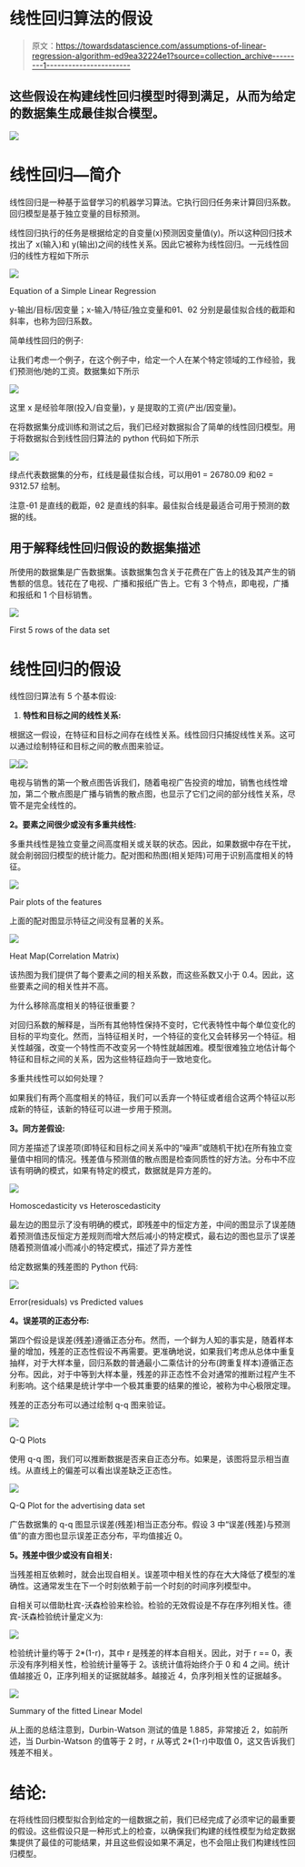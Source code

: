 # 线性回归算法的假设

> 原文：<https://towardsdatascience.com/assumptions-of-linear-regression-algorithm-ed9ea32224e1?source=collection_archive---------1----------------------->

## 这些假设在构建线性回归模型时得到满足，从而为给定的数据集生成最佳拟合模型。

![](img/4686f70971bb4f45beacf8eec887603b.png)

# **线性回归—简介**

线性回归是一种基于监督学习的机器学习算法。它执行回归任务来计算回归系数。回归模型是基于独立变量的目标预测。

线性回归执行的任务是根据给定的自变量(x)预测因变量值(y)。所以这种回归技术找出了 x(输入)和 y(输出)之间的线性关系。因此它被称为线性回归。一元线性回归的线性方程如下所示

![](img/fd454befa695c3659d9412598b1836b8.png)

Equation of a Simple Linear Regression

y-输出/目标/因变量；x-输入/特征/独立变量和θ1、θ2 分别是最佳拟合线的截距和斜率，也称为回归系数。

简单线性回归的例子:

让我们考虑一个例子，在这个例子中，给定一个人在某个特定领域的工作经验，我们预测他/她的工资。数据集如下所示

![](img/48c684a0800a73bd3d39dc045a326f83.png)

这里 x 是经验年限(投入/自变量)，y 是提取的工资(产出/因变量)。

在将数据集分成训练和测试之后，我们已经对数据拟合了简单的线性回归模型。用于将数据拟合到线性回归算法的 python 代码如下所示

![](img/d24e293fa04853b0eec032903ca628ce.png)

绿点代表数据集的分布，红线是最佳拟合线，可以用θ1 = 26780.09 和θ2 = 9312.57 绘制。

注意-θ1 是直线的截距，θ2 是直线的斜率。最佳拟合线是最适合可用于预测的数据的线。

## **用于解释线性回归假设的数据集描述**

所使用的数据集是广告数据集。该数据集包含关于花费在广告上的钱及其产生的销售额的信息。钱花在了电视、广播和报纸广告上。它有 3 个特点，即电视，广播和报纸和 1 个目标销售。

![](img/3699d137c10cfde6a9346bc62672157a.png)

First 5 rows of the data set

# **线性回归的假设**

线性回归算法有 5 个基本假设:

1.  **特性和目标之间的线性关系:**

根据这一假设，在特征和目标之间存在线性关系。线性回归只捕捉线性关系。这可以通过绘制特征和目标之间的散点图来验证。

![](img/80ed66c1c15bd1a6c4b0c7df9b778a0d.png)![](img/706be4ff78d5a3766155cc1650678ed4.png)

电视与销售的第一个散点图告诉我们，随着电视广告投资的增加，销售也线性增加，第二个散点图是广播与销售的散点图，也显示了它们之间的部分线性关系，尽管不是完全线性的。

**2。要素之间很少或没有多重共线性:**

多重共线性是独立变量之间高度相关或关联的状态。因此，如果数据中存在干扰，就会削弱回归模型的统计能力。配对图和热图(相关矩阵)可用于识别高度相关的特征。

![](img/17b8bf321c762b4a1db7c2a52bec3be3.png)

Pair plots of the features

上面的配对图显示特征之间没有显著的关系。

![](img/3b28f34460d8a4981481c9a124a02c48.png)

Heat Map(Correlation Matrix)

该热图为我们提供了每个要素之间的相关系数，而这些系数又小于 0.4。因此，这些要素之间的相关性并不高。

为什么移除高度相关的特征很重要？

对回归系数的解释是，当所有其他特性保持不变时，它代表特性中每个单位变化的目标的平均变化。然而，当特征相关时，一个特征的变化又会转移另一个特征。相关性越强，改变一个特性而不改变另一个特性就越困难。模型很难独立地估计每个特征和目标之间的关系，因为这些特征趋向于一致地变化。

多重共线性可以如何处理？

如果我们有两个高度相关的特征，我们可以丢弃一个特征或者组合这两个特征以形成新的特征，该新的特征可以进一步用于预测。

**3。同方差假设:**

同方差描述了误差项(即特征和目标之间关系中的“噪声”或随机干扰)在所有独立变量值中相同的情况。残差值与预测值的散点图是检查同质性的好方法。分布中不应该有明确的模式，如果有特定的模式，数据就是异方差的。

![](img/bd94cd2927e2fc4bfdb35282dd7da4be.png)

Homoscedasticity vs Heteroscedasticity

最左边的图显示了没有明确的模式，即残差中的恒定方差，中间的图显示了误差随着预测值违反恒定方差规则而增大然后减小的特定模式，最右边的图也显示了误差随着预测值减小而减小的特定模式，描述了异方差性

给定数据集的残差图的 Python 代码:

![](img/b369d531ed8c4e8fa9176eddfa0e4bc0.png)

Error(residuals) vs Predicted values

**4。误差项的正态分布:**

第四个假设是误差(残差)遵循正态分布。然而，一个鲜为人知的事实是，随着样本量的增加，残差的正态性假设不再需要。更准确地说，如果我们考虑从总体中重复抽样，对于大样本量，回归系数的普通最小二乘估计的分布(跨重复样本)遵循正态分布。因此，对于中等到大样本量，残差的非正态性不会对通常的推断过程产生不利影响。这个结果是统计学中一个极其重要的结果的推论，被称为中心极限定理。

残差的正态分布可以通过绘制 q-q 图来验证。

![](img/99605bb4b4e6e2a53a5fd0a4b5cebb5b.png)

Q-Q Plots

使用 q-q 图，我们可以推断数据是否来自正态分布。如果是，该图将显示相当直线。从直线上的偏差可以看出误差缺乏正态性。

![](img/5bfd03af51786f4e46de3c2fed78bf63.png)

Q-Q Plot for the advertising data set

广告数据集的 q-q 图显示误差(残差)相当正态分布。假设 3 中“误差(残差)与预测值”的直方图也显示误差正态分布，平均值接近 0。

**5。残差中很少或没有自相关:**

当残差相互依赖时，就会出现自相关。误差项中相关性的存在大大降低了模型的准确性。这通常发生在下一个时刻依赖于前一个时刻的时间序列模型中。

自相关可以借助杜宾-沃森检验来检验。检验的无效假设是不存在序列相关性。德宾-沃森检验统计量定义为:

![](img/706b12e0d67256f61e5450504bd56c0c.png)

检验统计量约等于 2*(1-r)，其中 r 是残差的样本自相关。因此，对于 r == 0，表示没有序列相关性，检验统计量等于 2。该统计值将始终介于 0 和 4 之间。统计值越接近 0，正序列相关的证据就越多。越接近 4，负序列相关性的证据越多。

![](img/3044bd092c75d79d4c1de2eeb273e4aa.png)

Summary of the fitted Linear Model

从上面的总结注意到，Durbin-Watson 测试的值是 1.885，非常接近 2，如前所述，当 Durbin-Watson 的值等于 2 时，r 从等式 2*(1-r)中取值 0，这又告诉我们残差不相关。

# **结论**:

在将线性回归模型拟合到给定的一组数据之前，我们已经完成了必须牢记的最重要的假设。这些假设只是一种形式上的检查，以确保我们构建的线性模型为给定数据集提供了最佳的可能结果，并且这些假设如果不满足，也不会阻止我们构建线性回归模型。